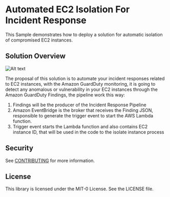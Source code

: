 # Automated EC2 Isolation For Incident Response
This Sample demonstrates how to deploy a solution for automatic isolation of compromised EC2 instances.

## Solution Overview
![Alt text](https://d195kho0tyqjph.cloudfront.net/GitHub/EC2-Isolation-Blogpost-Diagram.drawio.png? "Solution Overview")

The proposal of this solution is to automate your incident responses related to EC2 instances, with the Amazon GuardDuty monitoring, it is going to detect any anomalous or vulnerability in your EC2 instances through the Amazon GuardDuty Findings, the pipeline work this way:
1. Findings will be the producer of the Incident Response Pipeline
2. Amazon EventBridge is the broker that receives the Finding JSON, responsible to generate the trigger event to start the AWS Lambda function.
3. Trigger event starts the Lambda function and also contains EC2 instance ID, that will be used in the code to the isolate instance process

## Security

See [CONTRIBUTING](CONTRIBUTING.md#security-issue-notifications) for more information.

## License

This library is licensed under the MIT-0 License. See the LICENSE file.

